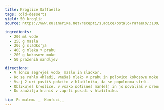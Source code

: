 ```yaml
---
title: Kroglice Raffaello
tags: cold-desserts
yield: 50 kroglic
source: https://www.kulinarika.net/recepti/sladice/ostalo/rafaelo/3109/

ingredients:
  - 200 ml vode
  - 250 g masla
  - 200 g sladkorja
  - 400 g mleka v prahu
  - 200 g kokosove moke
  - 50 praženih mandljev

directions:
  - V loncu segreješ vodo, maslo in sladkor.
  - Ko se rahlo ohladi, vmešaš mleko v prahu in polovico kokosove moke.
  - Vsaj 2 uri pustiš pokrito v hladilniku, da se popolnoma strdi.
  - Oblikuješ kroglice, v vsako potisneš mandelj in jo povaljaš v preostanku kokosove moke.
  - Do zaužitja hraniš v zaprti posodi v hladilniku.

tip: Po malem. _--Konfucij_
---
```


<Recipe :data="$frontmatter" />
